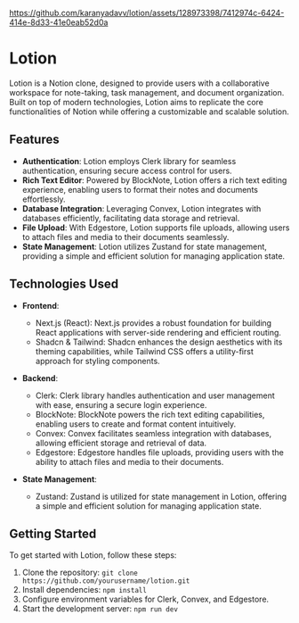 


https://github.com/karanyadavv/lotion/assets/128973398/7412974c-6424-414e-8d33-41e0eab52d0a


# Lotion

Lotion is a Notion clone, designed to provide users with a collaborative workspace for note-taking, task management, and document organization. Built on top of modern technologies, Lotion aims to replicate the core functionalities of Notion while offering a customizable and scalable solution.

## Features

- **Authentication**: Lotion employs Clerk library for seamless authentication, ensuring secure access control for users.
- **Rich Text Editor**: Powered by BlockNote, Lotion offers a rich text editing experience, enabling users to format their notes and documents effortlessly.
- **Database Integration**: Leveraging Convex, Lotion integrates with databases efficiently, facilitating data storage and retrieval.
- **File Upload**: With Edgestore, Lotion supports file uploads, allowing users to attach files and media to their documents seamlessly.
- **State Management**: Lotion utilizes Zustand for state management, providing a simple and efficient solution for managing application state.

## Technologies Used

- **Frontend**:
  - Next.js (React): Next.js provides a robust foundation for building React applications with server-side rendering and efficient routing.
  - Shadcn & Tailwind: Shadcn enhances the design aesthetics with its theming capabilities, while Tailwind CSS offers a utility-first approach for styling components.

- **Backend**:
  - Clerk: Clerk library handles authentication and user management with ease, ensuring a secure login experience.
  - BlockNote: BlockNote powers the rich text editing capabilities, enabling users to create and format content intuitively.
  - Convex: Convex facilitates seamless integration with databases, allowing efficient storage and retrieval of data.
  - Edgestore: Edgestore handles file uploads, providing users with the ability to attach files and media to their documents.

- **State Management**:
  - Zustand: Zustand is utilized for state management in Lotion, offering a simple and efficient solution for managing application state.

## Getting Started

To get started with Lotion, follow these steps:

1. Clone the repository: `git clone https://github.com/yourusername/lotion.git`
2. Install dependencies: `npm install`
3. Configure environment variables for Clerk, Convex, and Edgestore.
4. Start the development server: `npm run dev`


